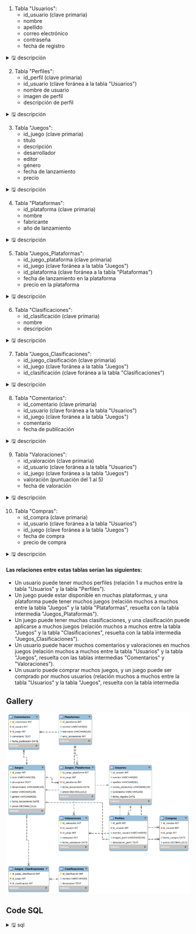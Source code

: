 1. Tabla "Usuarios":
    - id_usuario (clave primaria)
    - nombre
    - apellido
    - correo electrónico
    - contraseña
    - fecha de registro

<details>
<summary> &#128427; descripción </summary>
Usuarios: Esta tabla almacena información sobre los usuarios de la tienda de videojuegos, incluyendo su identificación, nombre, apellido, correo electrónico, contraseña y fecha de registro. Es importante tener esta información para poder gestionar las cuentas de usuario, permitir el acceso a los juegos comprados y poder enviar promociones y noticias relevantes.
</details>

2. Tabla "Perfiles":
    - id_perfil (clave primaria)
    - id_usuario (clave foránea a la tabla "Usuarios")
    - nombre de usuario
    - imagen de perfil
    - descripción de perfil

<details>
<summary>&#128427; descripción </summary>
Perfiles: Esta tabla almacena información sobre los perfiles de usuario, incluyendo su identificación, identificación de usuario, imagen de perfil y descripción. La información del perfil puede ser mostrada públicamente en la tienda, y los usuarios pueden personalizarla según sus preferencias.
</details>

3. Tabla "Juegos":
    - id_juego (clave primaria)
    - título
    - descripción
    - desarrollador
    - editor
    - género
    - fecha de lanzamiento
    - precio

<details>
<summary>&#128427; descripción </summary>
Juegos: Esta tabla almacena información sobre los juegos disponibles en la tienda de videojuegos, incluyendo su identificación, título, descripción, desarrollador, editor, género, fecha de lanzamiento y precio. Esta información es esencial para que los usuarios puedan explorar y comprar juegos.
</details>

4. Tabla "Plataformas":
    - id_plataforma (clave primaria)
    - nombre
    - fabricante
    - año de lanzamiento

<details>
<summary>&#128427; descripción </summary>
Plataformas: Esta tabla almacena información sobre las plataformas de videojuegos compatibles con la tienda, incluyendo su identificación, nombre, fabricante y año de lanzamiento. Es importante tener esta información para que los usuarios puedan filtrar los juegos por plataforma.
</details>

5. Tabla "Juegos_Plataformas":
    - id_juego_plataforma (clave primaria)
    - id_juego (clave foránea a la tabla "Juegos")
    - id_plataforma (clave foránea a la tabla "Plataformas")
    - fecha de lanzamiento en la plataforma
    - precio en la plataforma

<details>
<summary>&#128427; descripción </summary>
Juegos_Plataformas: Esta tabla establece una relación entre los juegos y las plataformas en las que están disponibles. Cada registro en esta tabla contiene la identificación del juego, la identificación de la plataforma, la fecha de lanzamiento y el precio del juego en esa plataforma.
</details>

6. Tabla "Clasificaciones":
    - id_clasificación (clave primaria)
    - nombre
    - descripción

<details>
<summary>&#128427; descripción </summary>
Clasificaciones: Esta tabla almacena información sobre las clasificaciones de los juegos, incluyendo su identificación, nombre y descripción. Es importante tener esta información para que los usuarios puedan filtrar los juegos por clasificación, y para garantizar que la tienda cumple con las regulaciones de clasificación de videojuegos.
</details>

7. Tabla "Juegos_Clasificaciones":
    - id_juego_clasificación (clave primaria)
    - id_juego (clave foránea a la tabla "Juegos")
    - id_clasificación (clave foránea a la tabla "Clasificaciones")

<details>
<summary>&#128427; descripción </summary>
Juegos_Clasificaciones: Esta tabla establece una relación entre los juegos y las clasificaciones. Cada registro en esta tabla contiene la identificación del juego y la identificación de la clasificación.
</details>

8. Tabla "Comentarios":
    - id_comentario (clave primaria)
    - id_usuario (clave foránea a la tabla "Usuarios")
    - id_juego (clave foránea a la tabla "Juegos")
    - comentario
    - fecha de publicación

<details>
<summary>&#128427; descripción </summary>
Comentarios: Esta tabla almacena información sobre los comentarios de los usuarios sobre los juegos, incluyendo la identificación del comentario, la identificación del usuario que lo hizo, la identificación del juego al que se refiere, el contenido del comentario y la fecha de publicación.
</details>

9. Tabla "Valoraciones":
    - id_valoración (clave primaria)
    - id_usuario (clave foránea a la tabla "Usuarios")
    - id_juego (clave foránea a la tabla "Juegos")
    - valoración (puntuación del 1 al 5)
    - fecha de valoración

<details>
<summary>&#128427; descripción </summary>
Valoraciones: Esta tabla almacena información sobre las valoraciones de los usuarios sobre los juegos, incluyendo la identificación de la valoración, la identificación del usuario que la hizo, la identificación del juego al que se refiere, la valoración (del 1 al 5) y la fecha de la valoración.
</details>

10. Tabla "Compras":
    - id_compra (clave primaria)
    - id_usuario (clave foránea a la tabla "Usuarios")
    - id_juego (clave foránea a la tabla "Juegos")
    - fecha de compra
    - precio de compra

<details>
<summary>&#128427; descripción </summary>
Compras: Esta tabla almacena información sobre las compras realizadas por los usuarios, incluyendo la identificación de la compra, la identificación del usuario que la hizo, la identificación del juego comprado, la fecha de la compra y el precio pagado.
</details>

#### Las relaciones entre estas tablas serían las siguientes:

- Un usuario puede tener muchos perfiles (relación 1 a muchos entre la tabla "Usuarios" y la tabla "Perfiles").
- Un juego puede estar disponible en muchas plataformas, y una plataforma puede tener muchos juegos (relación muchos a muchos entre la tabla "Juegos" y la tabla "Plataformas", resuelta con la tabla intermedia "Juegos_Plataformas").
- Un juego puede tener muchas clasificaciones, y una clasificación puede aplicarse a muchos juegos (relación muchos a muchos entre la tabla "Juegos" y la tabla "Clasificaciones", resuelta con la tabla intermedia "Juegos_Clasificaciones").
- Un usuario puede hacer muchos comentarios y valoraciones en muchos juegos (relación muchos a muchos entre la tabla "Usuarios" y la tabla "Juegos", resuelta con las tablas intermedias "Comentarios" y "Valoraciones").
- Un usuario puede comprar muchos juegos, y un juego puede ser comprado por muchos usuarios (relación muchos a muchos entre la tabla "Usuarios" y la tabla "Juegos", resuelta con la tabla intermedia


## Gallery 

<img src="store.png">

## Code SQL

<details>
<summary>&#128427; sql </summary>

```sql
-- MySQL Script generated by MySQL Workbench
-- Mon 06 Mar 2023 09:56:54 -05
-- Model: New Model    Version: 1.0
-- MySQL Workbench Forward Engineering

SET @OLD_UNIQUE_CHECKS=@@UNIQUE_CHECKS, UNIQUE_CHECKS=0;
SET @OLD_FOREIGN_KEY_CHECKS=@@FOREIGN_KEY_CHECKS, FOREIGN_KEY_CHECKS=0;
SET @OLD_SQL_MODE=@@SQL_MODE, SQL_MODE='ONLY_FULL_GROUP_BY,STRICT_TRANS_TABLES,NO_ZERO_IN_DATE,NO_ZERO_DATE,ERROR_FOR_DIVISION_BY_ZERO,NO_ENGINE_SUBSTITUTION';

-- -----------------------------------------------------
-- Schema mydb
-- -----------------------------------------------------

-- -----------------------------------------------------
-- Schema mydb
-- -----------------------------------------------------
CREATE SCHEMA IF NOT EXISTS `mydb` DEFAULT CHARACTER SET utf8 ;
USE `mydb` ;

-- -----------------------------------------------------
-- Table `mydb`.`Usuarios`
-- -----------------------------------------------------
DROP TABLE IF EXISTS `mydb`.`Usuarios` ;

CREATE TABLE IF NOT EXISTS `mydb`.`Usuarios` (
  `id_usuario` INT NOT NULL AUTO_INCREMENT,
  `nombre` VARCHAR(50) NOT NULL,
  `apellido` VARCHAR(50) NOT NULL,
  `correo_electronico` VARCHAR(100) NOT NULL,
  `contrasena` VARCHAR(100) NOT NULL,
  `fecha_registro` DATE NOT NULL,
  PRIMARY KEY (`id_usuario`));


-- -----------------------------------------------------
-- Table `mydb`.`Perfiles`
-- -----------------------------------------------------
DROP TABLE IF EXISTS `mydb`.`Perfiles` ;

CREATE TABLE IF NOT EXISTS `mydb`.`Perfiles` (
  `id_perfil` INT NOT NULL AUTO_INCREMENT,
  `id_usuario` INT NOT NULL,
  `nombre_usuario` VARCHAR(50) NOT NULL,
  `imagen_perfil` VARCHAR(255) NULL DEFAULT NULL,
  `descripcion_perfil` TEXT NULL DEFAULT NULL,
  PRIMARY KEY (`id_perfil`),
  INDEX (`id_usuario` ASC) VISIBLE,
  CONSTRAINT ``
    FOREIGN KEY (`id_usuario`)
    REFERENCES `mydb`.`Usuarios` (`id_usuario`));


-- -----------------------------------------------------
-- Table `mydb`.`Juegos`
-- -----------------------------------------------------
DROP TABLE IF EXISTS `mydb`.`Juegos` ;

CREATE TABLE IF NOT EXISTS `mydb`.`Juegos` (
  `id_juego` INT NOT NULL AUTO_INCREMENT,
  `titulo` VARCHAR(100) NOT NULL,
  `descripcion` TEXT NOT NULL,
  `desarrollador` VARCHAR(100) NOT NULL,
  `editor` VARCHAR(100) NOT NULL,
  `genero` VARCHAR(50) NOT NULL,
  `fecha_lanzamiento` DATE NOT NULL,
  `precio` DECIMAL(10,2) NOT NULL,
  PRIMARY KEY (`id_juego`));


-- -----------------------------------------------------
-- Table `mydb`.`Plataformas`
-- -----------------------------------------------------
DROP TABLE IF EXISTS `mydb`.`Plataformas` ;

CREATE TABLE IF NOT EXISTS `mydb`.`Plataformas` (
  `id_plataforma` INT NOT NULL AUTO_INCREMENT,
  `nombre` VARCHAR(50) NOT NULL,
  `fabricante` VARCHAR(100) NOT NULL,
  `anio_lanzamiento` INT NOT NULL,
  PRIMARY KEY (`id_plataforma`));


-- -----------------------------------------------------
-- Table `mydb`.`Juegos_Plataformas`
-- -----------------------------------------------------
DROP TABLE IF EXISTS `mydb`.`Juegos_Plataformas` ;

CREATE TABLE IF NOT EXISTS `mydb`.`Juegos_Plataformas` (
  `id_juego_plataforma` INT NOT NULL AUTO_INCREMENT,
  `id_juego` INT NOT NULL,
  `id_plataforma` INT NOT NULL,
  `fecha_lanzamiento` DATE NOT NULL,
  `precio` DECIMAL(10,2) NOT NULL,
  PRIMARY KEY (`id_juego_plataforma`),
  INDEX (`id_juego` ASC) VISIBLE,
  INDEX (`id_plataforma` ASC) VISIBLE,
  CONSTRAINT ``
    FOREIGN KEY (`id_juego`)
    REFERENCES `mydb`.`Juegos` (`id_juego`),
  CONSTRAINT ``
    FOREIGN KEY (`id_plataforma`)
    REFERENCES `mydb`.`Plataformas` (`id_plataforma`));


-- -----------------------------------------------------
-- Table `mydb`.`Clasificaciones`
-- -----------------------------------------------------
DROP TABLE IF EXISTS `mydb`.`Clasificaciones` ;

CREATE TABLE IF NOT EXISTS `mydb`.`Clasificaciones` (
  `id_clasificacion` INT NOT NULL AUTO_INCREMENT,
  `nombre` VARCHAR(50) NOT NULL,
  `descripcion` TEXT NULL DEFAULT NULL,
  PRIMARY KEY (`id_clasificacion`));


-- -----------------------------------------------------
-- Table `mydb`.`Juegos_Clasificaciones`
-- -----------------------------------------------------
DROP TABLE IF EXISTS `mydb`.`Juegos_Clasificaciones` ;

CREATE TABLE IF NOT EXISTS `mydb`.`Juegos_Clasificaciones` (
  `id_juego_clasificacion` INT NOT NULL AUTO_INCREMENT,
  `id_juego` INT NOT NULL,
  `id_clasificacion` INT NOT NULL,
  PRIMARY KEY (`id_juego_clasificacion`),
  INDEX (`id_juego` ASC) VISIBLE,
  INDEX (`id_clasificacion` ASC) VISIBLE,
  CONSTRAINT ``
    FOREIGN KEY (`id_juego`)
    REFERENCES `mydb`.`Juegos` (`id_juego`),
  CONSTRAINT ``
    FOREIGN KEY (`id_clasificacion`)
    REFERENCES `mydb`.`Clasificaciones` (`id_clasificacion`));


-- -----------------------------------------------------
-- Table `mydb`.`Comentarios`
-- -----------------------------------------------------
DROP TABLE IF EXISTS `mydb`.`Comentarios` ;

CREATE TABLE IF NOT EXISTS `mydb`.`Comentarios` (
  `id_comentario` INT NOT NULL AUTO_INCREMENT,
  `id_usuario` INT NOT NULL,
  `id_juego` INT NOT NULL,
  `comentario` TEXT NOT NULL,
  `fecha_publicacion` DATE NOT NULL,
  PRIMARY KEY (`id_comentario`),
  INDEX (`id_usuario` ASC) VISIBLE,
  INDEX (`id_juego` ASC) VISIBLE,
  CONSTRAINT ``
    FOREIGN KEY (`id_usuario`)
    REFERENCES `mydb`.`Usuarios` (`id_usuario`),
  CONSTRAINT ``
    FOREIGN KEY (`id_juego`)
    REFERENCES `mydb`.`Juegos` (`id_juego`));


-- -----------------------------------------------------
-- Table `mydb`.`Valoraciones`
-- -----------------------------------------------------
DROP TABLE IF EXISTS `mydb`.`Valoraciones` ;

CREATE TABLE IF NOT EXISTS `mydb`.`Valoraciones` (
  `id_valoracion` INT NOT NULL AUTO_INCREMENT,
  `id_usuario` INT NOT NULL,
  `id_juego` INT NOT NULL,
  `valoracion` INT NOT NULL,
  `fecha_valoracion` DATE NOT NULL,
  PRIMARY KEY (`id_valoracion`),
  INDEX (`id_usuario` ASC) VISIBLE,
  INDEX (`id_juego` ASC) VISIBLE,
  CONSTRAINT ``
    FOREIGN KEY (`id_usuario`)
    REFERENCES `mydb`.`Usuarios` (`id_usuario`),
  CONSTRAINT ``
    FOREIGN KEY (`id_juego`)
    REFERENCES `mydb`.`Juegos` (`id_juego`));


-- -----------------------------------------------------
-- Table `mydb`.`Compras`
-- -----------------------------------------------------
DROP TABLE IF EXISTS `mydb`.`Compras` ;

CREATE TABLE IF NOT EXISTS `mydb`.`Compras` (
  `id_compra` INT NOT NULL AUTO_INCREMENT,
  `id_usuario` INT NOT NULL,
  `id_juego` INT NOT NULL,
  `fecha_compra` DATE NOT NULL,
  `precio` DECIMAL(10,2) NOT NULL,
  PRIMARY KEY (`id_compra`),
  INDEX (`id_usuario` ASC) VISIBLE,
  INDEX (`id_juego` ASC) VISIBLE,
  CONSTRAINT ``
    FOREIGN KEY (`id_usuario`)
    REFERENCES `mydb`.`Usuarios` (`id_usuario`),
  CONSTRAINT ``
    FOREIGN KEY (`id_juego`)
    REFERENCES `mydb`.`Juegos` (`id_juego`));


SET SQL_MODE=@OLD_SQL_MODE;
SET FOREIGN_KEY_CHECKS=@OLD_FOREIGN_KEY_CHECKS;
SET UNIQUE_CHECKS=@OLD_UNIQUE_CHECKS;
```

</details>
